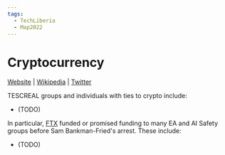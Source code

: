```yaml
---
tags:
  - TechLiberia
  - Map2022
---
```

# Cryptocurrency

[Website]() | [Wikipedia]() |  [Twitter]()

TESCREAL groups and individuals with ties to crypto include: 
- (TODO)

In particular, [FTX](../../pages/FTX.md) funded or promised funding to many EA and AI Safety groups before Sam Bankman-Fried's arrest. These include:
- (TODO)